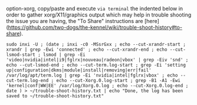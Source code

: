 option-xorg, copy/paste and execute `via terminal` the indented below in order to gather xorg/X11/graphics output which may help in trouble shooting the issue you are having, the "To Share" instructions are [here] (https://github.com/two-dogs/the-kennel/wiki/trouble-shoot-history#to-share).

`sudo inxi -U ; (date ; inxi -c0 -MSsrGxx ; echo --cut-xrandr-start ; xrandr | grep -Ewi 'connected' ; echo --cut-xrandr-end ; echo --cut-lsmod-start ; lsmod | grep -Ei 'video|nvidia|intel|i9|fglrx|nouveau|radeon|vbox' | grep -Eiv 'snd' ; echo --cut-lsmod-end ; echo --cut-term.log-start ; grep -Ei 'setting up|configuration|dkms|module|install|removing|err|fail' /var/log/apt/term.log | grep -Ei 'nvidia|intel|fglrx|vbox' ; echo --cut-term.log-end ; echo --cut-Xorg.0.log-start ; grep -B1 -A1 -Ewi 'kernel|conf|WW|EE' /var/log/Xorg.0.log ; echo --cut-Xorg.0.log-end ; date ) > ~/trouble-shoot-history.txt | echo "Done, the log has been saved to ~/trouble-shoot-history.txt"`
